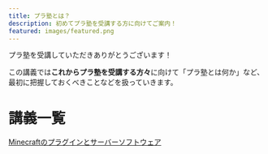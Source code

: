 ```yaml
---
title: プラ塾とは？
description: 初めてプラ塾を受講する方に向けてご案内！
featured: images/featured.png
---
```


プラ塾を受講していただきありがとうございます！

この講義では**これからプラ塾を受講する方々**に向けて「プラ塾とは何か」など、最初に把握しておくべきことなどを扱っていきます。

# 講義一覧

[Minecraftのプラグインとサーバーソフトウェア](/about/server-plugin)
